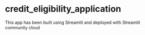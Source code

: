 # credit_eligibility_application
This app has been built using Streamlit and deployed with Streamlit community cloud
